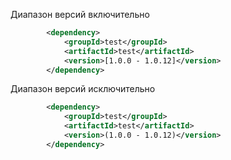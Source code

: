 Диапазон версий включительно
```xml
        <dependency>
            <groupId>test</groupId>
            <artifactId>test</artifactId>
            <version>[1.0.0 - 1.0.12]</version>
        </dependency>
```
Диапазон версий исключительно 
```xml
        <dependency>
            <groupId>test</groupId>
            <artifactId>test</artifactId>
            <version>(1.0.0 - 1.0.12)</version>
        </dependency>
```